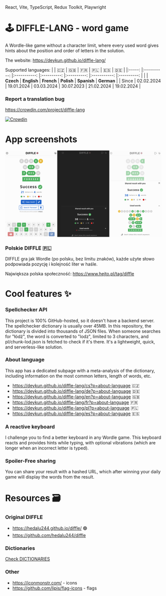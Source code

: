 React, Vite, TypeScript, Redux Toolkit, Playwright

# 🕹️ DIFFLE-LANG - word game

A Wordle-like game without a character limit, where every used word gives hints about the position and order of letters in the solution.

The website: https://deykun.github.io/diffle-lang/

Supported languages:
|       	|     🇨🇿     	|      🇬🇧     	|     🇫🇷     	|     🇵🇱     	|      🇪🇸     	|     🇩🇪     	|
|:-----:	|:----------:	|:-----------:	|:----------:	|:----------:	|:-----------:	|:----------:	|
|       	|  **Czech** 	| **English** 	| **French** 	| **Polish** 	| **Spanish** 	| **German** 	|
| Since 	| 02.02.2024 	|  19.01.2024 	| 03.03.2024 	| 30.07.2023 	|  21.02.2024 	| 19.02.2024 	|

<!---
   https://www.tablesgenerator.com/markdown_tables
-->

### Report a translation bug
https://crowdin.com/project/diffle-lang

[![Crowdin](https://badges.crowdin.net/diffle-lang/localized.svg)](https://crowdin.com/project/diffle-lang)

# App screenshots
![diffle lang app screenshots](./app-screenshots.png)

### Polskie DIFFLE 🇵🇱
DIFFLE gra jak Wordle (po polsku, bez limitu znaków), każde użyte słowo podpowiada pozycję i kolejność liter w haśle.

Największa polska społeczność: https://www.hejto.pl/tag/diffle

# Cool features ✨

### Spellchecker API
This project is 100% GitHub-hosted, so it doesn't have a backend server. The spellchecker dictionary is usually over 45MB. In this repository, the dictionary is divided into thousands of JSON files. When someone searches for "łódź", the word is converted to "lodz", limited to 3 characters, and pl/chunk-lod.json is fetched to check if it's there. It's a lightweight, quick, and serverless-like solution.

### About language 
This app has a dedicated subpage with a meta-analysis of the dictionary, including information on the most common letters, length of words, etc.

- https://deykun.github.io/diffle-lang/cs?p=about-language 🇨🇿 
- https://deykun.github.io/diffle-lang/de?p=about-language 🇩🇪 
- https://deykun.github.io/diffle-lang/en?p=about-language 🇬🇧
- https://deykun.github.io/diffle-lang/fr?p=about-language 🇫🇷
- https://deykun.github.io/diffle-lang/pl?p=about-language 🇵🇱
- https://deykun.github.io/diffle-lang/es?p=about-language 🇪🇸

### A reactive keyboard
I challenge you to find a better keyboard in any Wordle game. This keyboard reacts and provides hints while typing, with optional vibrations (which are longer when an incorrect letter is typed).

### Spoiler-Free sharing
You can share your result with a hashed URL, which after winning your daily game will display the words from the result.

# Resources 🗃️

### Original DIFFLE
 - https://hedalu244.github.io/diffle/ 🟢
 - https://github.com/hedalu244/diffle

### Dictionaries
[Check DICTIONARIES](DICTIONARIES.md)

### Other
 - https://iconmonstr.com/ - icons
 - https://github.com/lipis/flag-icons - flags
